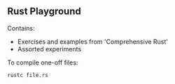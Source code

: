 ## Rust Playground

Contains:
* Exercises and examples from 'Comprehensive Rust'
* Assorted experiments

To compile one-off files:
```shell
rustc file.rs
```
